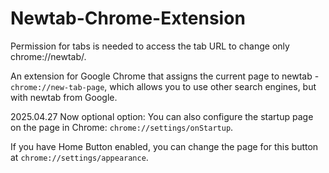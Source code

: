 # Newtab-Chrome-Extension
Permission for tabs is needed to access the tab URL to change only chrome://newtab/.

An extension for Google Chrome that assigns the current page to newtab - `chrome://new-tab-page`, which allows you to use other search engines, but with newtab from Google. 

2025.04.27 Now optional option: You can also configure the startup page on the page in Chrome: `chrome://settings/onStartup`.

If you have Home Button enabled, you can change the page for this button at `chrome://settings/appearance`.
